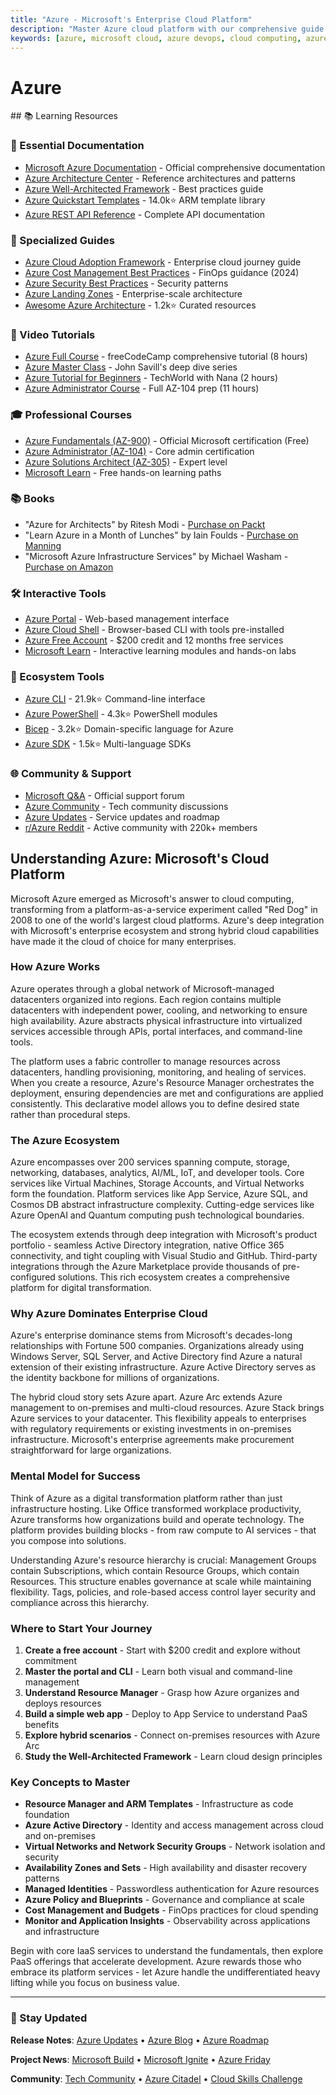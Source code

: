 ```yaml
---
title: "Azure - Microsoft's Enterprise Cloud Platform"
description: "Master Azure cloud platform with our comprehensive guide. Learn core services, hybrid cloud, and enterprise integration. Essential for platform engineering interviews."
keywords: [azure, microsoft cloud, azure devops, cloud computing, azure kubernetes, enterprise cloud, azure architecture, hybrid cloud, platform engineering, cloud infrastructure, azure certification, infrastructure as code]
---
```


# Azure

<GitHubButtons />
## 📚 Learning Resources

### 📖 Essential Documentation
- [Microsoft Azure Documentation](https://learn.microsoft.com/en-us/azure/) - Official comprehensive documentation
- [Azure Architecture Center](https://learn.microsoft.com/en-us/azure/architecture/) - Reference architectures and patterns
- [Azure Well-Architected Framework](https://learn.microsoft.com/en-us/azure/architecture/framework/) - Best practices guide
- [Azure Quickstart Templates](https://github.com/Azure/azure-quickstart-templates) - 14.0k⭐ ARM template library
- [Azure REST API Reference](https://learn.microsoft.com/en-us/rest/api/azure/) - Complete API documentation

### 📝 Specialized Guides
- [Azure Cloud Adoption Framework](https://learn.microsoft.com/en-us/azure/cloud-adoption-framework/) - Enterprise cloud journey guide
- [Azure Cost Management Best Practices](https://learn.microsoft.com/en-us/azure/cost-management-billing/costs/cost-mgt-best-practices) - FinOps guidance (2024)
- [Azure Security Best Practices](https://learn.microsoft.com/en-us/azure/security/fundamentals/best-practices-and-patterns) - Security patterns
- [Azure Landing Zones](https://learn.microsoft.com/en-us/azure/cloud-adoption-framework/ready/landing-zone/) - Enterprise-scale architecture
- [Awesome Azure Architecture](https://github.com/lukemurraynz/awesome-azure-architecture) - 1.2k⭐ Curated resources

### 🎥 Video Tutorials
- [Azure Full Course](https://www.youtube.com/watch?v=NKEFWyqJ5XA) - freeCodeCamp comprehensive tutorial (8 hours)
- [Azure Master Class](https://www.youtube.com/playlist?list=PLlVtbbG169nGlGPWs9xaLKT-vqfxdtA1o) - John Savill's deep dive series
- [Azure Tutorial for Beginners](https://www.youtube.com/watch?v=NKEFWyqJ5XA) - TechWorld with Nana (2 hours)
- [Azure Administrator Course](https://www.youtube.com/watch?v=10PbGbTUSAg) - Full AZ-104 prep (11 hours)

### 🎓 Professional Courses
- [Azure Fundamentals (AZ-900)](https://learn.microsoft.com/en-us/learn/certifications/azure-fundamentals/) - Official Microsoft certification (Free)
- [Azure Administrator (AZ-104)](https://learn.microsoft.com/en-us/learn/certifications/azure-administrator/) - Core admin certification
- [Azure Solutions Architect (AZ-305)](https://learn.microsoft.com/en-us/learn/certifications/azure-solutions-architect/) - Expert level
- [Microsoft Learn](https://learn.microsoft.com/en-us/learn/azure/) - Free hands-on learning paths

### 📚 Books
- "Azure for Architects" by Ritesh Modi - [Purchase on Packt](https://www.packtpub.com/product/azure-for-architects-third-edition/9781803240657)
- "Learn Azure in a Month of Lunches" by Iain Foulds - [Purchase on Manning](https://www.manning.com/books/learn-azure-in-a-month-of-lunches-second-edition)
- "Microsoft Azure Infrastructure Services" by Michael Washam - [Purchase on Amazon](https://www.amazon.com/dp/0672337290)

### 🛠️ Interactive Tools
- [Azure Portal](https://portal.azure.com/) - Web-based management interface
- [Azure Cloud Shell](https://shell.azure.com/) - Browser-based CLI with tools pre-installed
- [Azure Free Account](https://azure.microsoft.com/free/) - $200 credit and 12 months free services
- [Microsoft Learn](https://learn.microsoft.com/en-us/training/azure/) - Interactive learning modules and hands-on labs

### 🚀 Ecosystem Tools
- [Azure CLI](https://github.com/Azure/azure-cli) - 21.9k⭐ Command-line interface
- [Azure PowerShell](https://github.com/Azure/azure-powershell) - 4.3k⭐ PowerShell modules
- [Bicep](https://github.com/Azure/bicep) - 3.2k⭐ Domain-specific language for Azure
- [Azure SDK](https://github.com/Azure/azure-sdk) - 1.5k⭐ Multi-language SDKs

### 🌐 Community & Support
- [Microsoft Q&A](https://learn.microsoft.com/en-us/answers/tags/133/azure) - Official support forum
- [Azure Community](https://techcommunity.microsoft.com/t5/azure/ct-p/Azure) - Tech community discussions
- [Azure Updates](https://azure.microsoft.com/en-us/updates/) - Service updates and roadmap
- [r/Azure Reddit](https://www.reddit.com/r/AZURE/) - Active community with 220k+ members

## Understanding Azure: Microsoft's Cloud Platform

Microsoft Azure emerged as Microsoft's answer to cloud computing, transforming from a platform-as-a-service experiment called "Red Dog" in 2008 to one of the world's largest cloud platforms. Azure's deep integration with Microsoft's enterprise ecosystem and strong hybrid cloud capabilities have made it the cloud of choice for many enterprises.

### How Azure Works

Azure operates through a global network of Microsoft-managed datacenters organized into regions. Each region contains multiple datacenters with independent power, cooling, and networking to ensure high availability. Azure abstracts physical infrastructure into virtualized services accessible through APIs, portal interfaces, and command-line tools.

The platform uses a fabric controller to manage resources across datacenters, handling provisioning, monitoring, and healing of services. When you create a resource, Azure's Resource Manager orchestrates the deployment, ensuring dependencies are met and configurations are applied consistently. This declarative model allows you to define desired state rather than procedural steps.

### The Azure Ecosystem

Azure encompasses over 200 services spanning compute, storage, networking, databases, analytics, AI/ML, IoT, and developer tools. Core services like Virtual Machines, Storage Accounts, and Virtual Networks form the foundation. Platform services like App Service, Azure SQL, and Cosmos DB abstract infrastructure complexity. Cutting-edge services like Azure OpenAI and Quantum computing push technological boundaries.

The ecosystem extends through deep integration with Microsoft's product portfolio - seamless Active Directory integration, native Office 365 connectivity, and tight coupling with Visual Studio and GitHub. Third-party integrations through the Azure Marketplace provide thousands of pre-configured solutions. This rich ecosystem creates a comprehensive platform for digital transformation.

### Why Azure Dominates Enterprise Cloud

Azure's enterprise dominance stems from Microsoft's decades-long relationships with Fortune 500 companies. Organizations already using Windows Server, SQL Server, and Active Directory find Azure a natural extension of their existing infrastructure. Azure Active Directory serves as the identity backbone for millions of organizations.

The hybrid cloud story sets Azure apart. Azure Arc extends Azure management to on-premises and multi-cloud resources. Azure Stack brings Azure services to your datacenter. This flexibility appeals to enterprises with regulatory requirements or existing investments in on-premises infrastructure. Microsoft's enterprise agreements make procurement straightforward for large organizations.

### Mental Model for Success

Think of Azure as a digital transformation platform rather than just infrastructure hosting. Like Office transformed workplace productivity, Azure transforms how organizations build and operate technology. The platform provides building blocks - from raw compute to AI services - that you compose into solutions.

Understanding Azure's resource hierarchy is crucial: Management Groups contain Subscriptions, which contain Resource Groups, which contain Resources. This structure enables governance at scale while maintaining flexibility. Tags, policies, and role-based access control layer security and compliance across this hierarchy.

### Where to Start Your Journey

1. **Create a free account** - Start with $200 credit and explore without commitment
2. **Master the portal and CLI** - Learn both visual and command-line management
3. **Understand Resource Manager** - Grasp how Azure organizes and deploys resources  
4. **Build a simple web app** - Deploy to App Service to understand PaaS benefits
5. **Explore hybrid scenarios** - Connect on-premises resources with Azure Arc
6. **Study the Well-Architected Framework** - Learn cloud design principles

### Key Concepts to Master

- **Resource Manager and ARM Templates** - Infrastructure as code foundation
- **Azure Active Directory** - Identity and access management across cloud and on-premises
- **Virtual Networks and Network Security Groups** - Network isolation and security
- **Availability Zones and Sets** - High availability and disaster recovery patterns
- **Managed Identities** - Passwordless authentication for Azure resources
- **Azure Policy and Blueprints** - Governance and compliance at scale
- **Cost Management and Budgets** - FinOps practices for cloud spending
- **Monitor and Application Insights** - Observability across applications and infrastructure

Begin with core IaaS services to understand the fundamentals, then explore PaaS offerings that accelerate development. Azure rewards those who embrace its platform services - let Azure handle the undifferentiated heavy lifting while you focus on business value.

---

### 📡 Stay Updated

**Release Notes**: [Azure Updates](https://azure.microsoft.com/en-us/updates/) • [Azure Blog](https://azure.microsoft.com/en-us/blog/) • [Azure Roadmap](https://azure.microsoft.com/en-us/updates/roadmap/)

**Project News**: [Microsoft Build](https://mybuild.microsoft.com/) • [Microsoft Ignite](https://ignite.microsoft.com/) • [Azure Friday](https://azure.microsoft.com/en-us/resources/videos/azure-friday/)

**Community**: [Tech Community](https://techcommunity.microsoft.com/t5/azure/ct-p/Azure) • [Azure Citadel](https://azurecitadel.com/) • [Cloud Skills Challenge](https://www.microsoft.com/en-us/cloudskillschallenge)